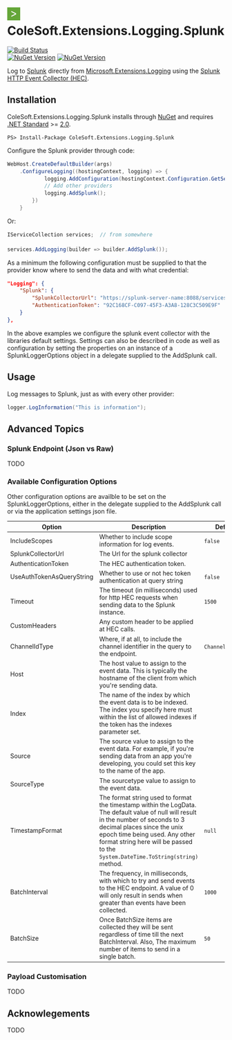 # <img src="NugetIcon.jpg" alt="drawing" width="30"/> ColeSoft.Extensions.Logging.Splunk 



[![Build Status](https://karumbo.visualstudio.com/ColeSoft.Extensions.Logging.Splunk/_apis/build/status/ColeSoft.Extensions.Logging.Splunk-CI?branchName=master)](https://karumbo.visualstudio.com/ColeSoft.Extensions.Logging.Splunk/_build/latest?definitionId=6&branchName=master)  
[![NuGet Version](http://img.shields.io/nuget/v/ColeSoft.Extensions.Logging.Splunk.svg?style=flat)](https://www.nuget.org/packages/ColeSoft.Extensions.Logging.Splunk/)
[![NuGet Version](http://img.shields.io/nuget/vpre/ColeSoft.Extensions.Logging.Splunk.svg?style=flat)](https://www.nuget.org/packages/ColeSoft.Extensions.Logging.Splunk/)

Log to [Splunk][0] directly from [Microsoft.Extensions.Logging][1] using the [Splunk HTTP Event Collector (HEC)][5].

## Installation

ColeSoft.Extensions.Logging.Splunk installs through [NuGet][3] and requires [.NET Standard][4] >= [2.0][6].

```
PS> Install-Package ColeSoft.Extensions.Logging.Splunk
```

Configure the Splunk provider through code:

```c#
WebHost.CreateDefaultBuilder(args)
    .ConfigureLogging((hostingContext, logging) => {
            logging.AddConfiguration(hostingContext.Configuration.GetSection("Logging"));
            // Add other providers
            logging.AddSplunk();
        })
    }
```
Or:
```c#
IServiceCollection services;  // from somewhere

services.AddLogging(builder => builder.AddSplunk());
```
As a minimum the following configuration must be supplied to that the provider know where 
to send the data and with what credential:
```json
"Logging": {
    "Splunk": {
        "SplunkCollectorUrl": "https://splunk-server-name:8088/services/collector/",
        "AuthenticationToken": "92C168CF-C097-45F3-A3A8-128C3C509E9F"
    }
},
```

In the above examples we configure the splunk event collector with the libraries default 
settings.  Settings can also be described in code as well as configuration by setting the 
properties on an instance of a SplunkLoggerOptions object in a delegate supplied to the 
AddSplunk call.

## Usage

Log messages to Splunk, just as with every other provider:

```c#
logger.LogInformation("This is information");
```

## Advanced Topics

### Splunk Endpoint (Json vs Raw)
TODO

### Available Configuration Options

Other configuration options are availble to be set on the SplunkLoggerOptions, either in the delegate supplied
to the AddSplunk call or via the application settings json file.

| Option                    	| Description                                                                                                                                                                                                                                                                                 	| Default Value 	|
|---------------------------	|---------------------------------------------------------------------------------------------------------------------------------------------------------------------------------------------------------------------------------------------------------------------------------------------	|---------------	|
| IncludeScopes             	| Whether to include scope information for log events.                                                                                                                                                                                                                                        	| `false`         	|
| SplunkCollectorUrl        	| The Url for the splunk collector                                                                                                                                                                                                                                                            	|               	|
| AuthenticationToken       	| The HEC authentication token.                                                                                                                                                                                                                                                               	|               	|
| UseAuthTokenAsQueryString 	| Whether to use or not hec token authentication at query string                                                                                                                                                                                                                              	| `false`         	|
| Timeout                   	| The timeout (in milliseconds) used for http HEC requests when sending data to the Splunk instance.                                                                                                                                                                                          	| `1500`          	|
| CustomHeaders             	| Any custom header to be applied at HEC calls.                                                                                                                                                                                                                                               	|               	|
| ChannelIdType             	| Where, if at all, to include the channel identifier in the query to the endpoint.                                                                                                                                                                                                           	| `ChannelIdOption.None`         	|
| Host                      	| The host value to assign to the event data. This is typically the hostname of the client from which you're sending data.                                                                                                                                                                    	|               	|
| Index                     	| The name of the index by which the event data is to be indexed.  The index you specify here must within the list of allowed indexes if the token has the indexes parameter set.                                                                                                             	|               	|
| Source                    	| The source value to assign to the event data.  For example, if you're sending data from an app you're developing, you could set this key to the name of the app.                                                                                                                            	|               	|
| SourceType                	| The sourcetype value to assign to the event data.                                                                                                                                                                                                                                           	|               	|
| TimestampFormat           	| The format string used to format the timestamp within the LogData.  The default value of null will result in the number of seconds to 3 decimal places since the unix epoch time being used.  Any other format string here will be passed to the `System.DateTime.ToString(string)` method. 	| `null`          	|
| BatchInterval             	| The frequency, in  milliseconds, with which to try and send events to the HEC endpoint.  A value of 0 will only result in sends when greater than <see cref="BatchSize"/> events have been collected.                                                                                       	| `1000`          	|
| BatchSize                 	| Once BatchSize items are collected they will be sent regardless of time till the next BatchInterval.  Also, The maximum number of items to send in a single batch.                                                                                                                          	| `50`            	|

### Payload Customisation
TODO

## Acknowlegements
TODO

[0]: https://www.splunk.com/
[1]: https://github.com/aspnet/Logging
[2]: https://github.com/loggr/loggr-dotnet
[3]: https://www.nuget.org/packages/Loggr.Extensions.Logging
[4]: https://docs.microsoft.com/en-us/dotnet/standard/net-standard
[5]: https://docs.splunk.com/Documentation/Splunk/latest/Data/UsetheHTTPEventCollector
[6]: https://github.com/dotnet/standard/blob/master/docs/versions/netstandard2.0.md
